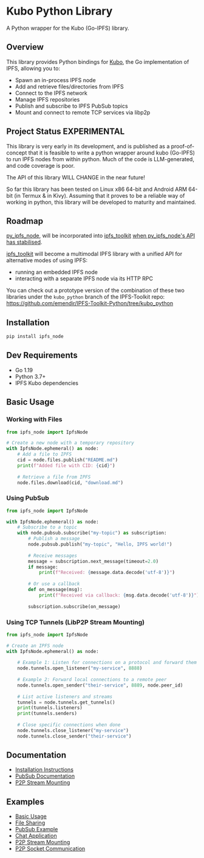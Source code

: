 # Kubo Python Library

A Python wrapper for the Kubo (Go-IPFS) library.

## Overview

This library provides Python bindings for [Kubo](https://github.com/ipfs/kubo), the Go implementation of IPFS, allowing you to:

- Spawn an in-process IPFS node
- Add and retrieve files/directories from IPFS
- Connect to the IPFS network
- Manage IPFS repositories
- Publish and subscribe to IPFS PubSub topics
- Mount and connect to remote TCP services via libp2p

## Project Status **EXPERIMENTAL**

This library is very early in its development, and is published as a proof-of-concept that it is feasible to write a python wrapper around kubo (Go-IPFS) to run IPFS nodes from within python.
Much of the code is LLM-generated, and code coverage is poor.

The API of this library WILL CHANGE in the near future!

So far this library has been tested on Linux x86 64-bit and Android ARM 64-bit (in Termux & in Kivy).
Assuming that it proves to be a reliable way of working in python, this library will be developed to maturity and maintained.

## Roadmap

[py_ipfs_node](https://github.com/emendir/py_ipfs_node), will be incorporated into [ipfs_toolkit](https://github.com/emendir/IPFS-Toolkit-Python) [when py_ipfs_node's API has stabilised](https://github.com/emendir/py_ipfs_node/issues/1).

[ipfs_toolkit](https://github.com/emendir/IPFS-Toolkit-Python) will become a multimodal IPFS library with a unified API for alternative modes of using IPFS:
- running an embedded IPFS node
- interacting with a separate IPFS node via its HTTP RPC

You can check out a prototype version of the combination of these two libraries under the `kubo_python` branch of the IPFS-Toolkit repo:
https://github.com/emendir/IPFS-Toolkit-Python/tree/kubo_python

## Installation

```bash
pip install ipfs_node
```

## Dev Requirements

- Go 1.19
- Python 3.7+
- IPFS Kubo dependencies

## Basic Usage

### Working with Files

```python
from ipfs_node import IpfsNode

# Create a new node with a temporary repository
with IpfsNode.ephemeral() as node:
    # Add a file to IPFS
    cid = node.files.publish("README.md")
    print(f"Added file with CID: {cid}")
    
    # Retrieve a file from IPFS
    node.files.download(cid, "download.md")
```

### Using PubSub

```python
from ipfs_node import IpfsNode

with IpfsNode.ephemeral() as node:
    # Subscribe to a topic
    with node.pubsub.subscribe("my-topic") as subscription:
        # Publish a message
        node.pubsub.publish("my-topic", "Hello, IPFS world!")
        
        # Receive messages
        message = subscription.next_message(timeout=2.0)
        if message:
            print(f"Received: {message.data.decode('utf-8')}")
        
        # Or use a callback
        def on_message(msg):
            print(f"Received via callback: {msg.data.decode('utf-8')}")
        
        subscription.subscribe(on_message)
```

### Using TCP Tunnels (LibP2P Stream Mounting)

```python
from ipfs_node import IpfsNode

# Create an IPFS node
with IpfsNode.ephemeral() as node:
    
    # Example 1: Listen for connections on a protocol and forward them to a local service
    node.tunnels.open_listener("my-service", 8888)
    
    # Example 2: Forward local connections to a remote peer
    node.tunnels.open_sender("their-service", 8889, node.peer_id)
    
    # List active listeners and streams
    tunnels = node.tunnels.get_tunnels()
    print(tunnels.listeners)
    print(tunnels.senders)
    
    # Close specific connections when done
    node.tunnels.close_listener("my-service")
    node.tunnels.close_sender("their-service")
```

## Documentation

- [Installation Instructions](INSTALL.md)
- [PubSub Documentation](docs/pubsub.md)
- [P2P Stream Mounting](docs/p2p.md)

## Examples

- [Basic Usage](examples/basic_usage.py)
- [File Sharing](examples/file_sharing.py)
- [PubSub Example](examples/pubsub_example.py)
- [Chat Application](examples/chat_app.py)
- [P2P Stream Mounting](examples/p2p_example.py)
- [P2P Socket Communication](examples/p2p_socket_example.py)

